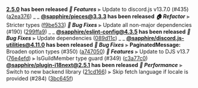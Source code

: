 **[2.5.0](https://github.com/sapphiredev/framework/compare/v2.4.1...v2.5.0) has been released**
_**🚀 Features**_
⫸ Update to discord.js v13.7.0 (#435) ([a2ea376](https://github.com/sapphiredev/framework/commit/a2ea376))
_ _
**[@sapphire/pieces@3.3.3](https://github.com/sapphiredev/pieces/compare/v3.3.1...v3.3.3) has been released**
_**🏠 Refactor**_
⫸ Stricter types ([f9be533](https://github.com/sapphiredev/pieces/commit/f9be533))
_**🐛 Bug Fixes**_
⫸ Update all non-major dependencies (#190) ([299ffa9](https://github.com/sapphiredev/pieces/commit/299ffa9))
_ _
**[@sapphire/eslint-config@4.3.5](https://github.com/sapphiredev/utilities/compare/@sapphire/eslint-config@4.3.4...@sapphire/eslint-config@4.3.5) has been released**
_**🐛 Bug Fixes**_
⫸ Update dependencies ([089d11c](https://github.com/sapphiredev/utilities/commit/089d11c))
_ _
**[@sapphire/discord.js-utilities@4.11.0](https://github.com/sapphiredev/utilities/compare/@sapphire/discord.js-utilities@4.10.0...@sapphire/discord.js-utilities@4.11.0) has been released**
_**🐛 Bug Fixes**_
⫸ **PaginatedMessage:** Broaden option  types (#350) ([a747050](https://github.com/sapphiredev/utilities/commit/a747050))
_**🚀 Features**_
⫸ Update to DJS v13.7 ([76e4efd](https://github.com/sapphiredev/utilities/commit/76e4efd))
⫸ IsGuildMember type guard (#349) ([c3a77c0](https://github.com/sapphiredev/utilities/commit/c3a77c0))
**[@sapphire/plugin-i18next@2.5.1](https://github.com/sapphiredev/plugins/compare/@sapphire/plugin-i18next@2.5.0...@sapphire/plugin-i18next@2.5.1) has been released**
_**🏃 Performance**_
⫸ Switch to new backend library ([21cd166](https://github.com/sapphiredev/plugins/commit/21cd166))
⫸ Skip fetch language if locale is provided (#284) ([3bc645f](https://github.com/sapphiredev/plugins/commit/3bc645f))